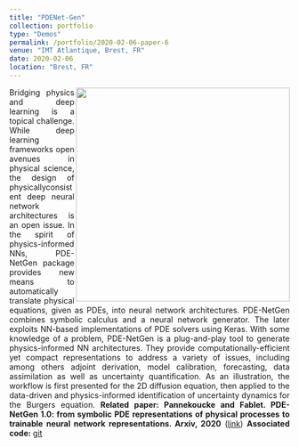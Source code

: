 ```yaml
---
title: "PDENet-Gen"
collection: portfolio
type: "Demos"
permalink: /portfolio/2020-02-06-paper-6
venue: "IMT Atlantique, Brest, FR"
date: 2020-02-06
location: "Brest, FR"
---
```



<div style="text-align: justify"> 
<img src="https://rfablet.github.io/images/figPDENetGen_Burgers202002.jpg" width="384" align ="right">
 
Bridging physics and deep learning is a topical challenge. While deep learning frameworks open avenues in physical science, the design of physicallyconsistent deep neural network architectures is an open issue. In the spirit of physics-informed NNs, PDE-NetGen package provides new means to automatically translate physical equations, given as PDEs, into neural network architectures. PDE-NetGen combines symbolic calculus and a neural network generator. The later exploits NN-based implementations of PDE solvers using Keras. With some knowledge of a problem, PDE-NetGen is a plug-and-play tool to generate physics-informed NN architectures. They provide computationally-efficient yet compact representations to address a variety of issues, including among others adjoint derivation, model calibration, forecasting, data assimilation as well as uncertainty quantification. As an illustration, the workflow is first presented for the
2D diffusion equation, then applied to the data-driven and physics-informed identification of uncertainty dynamics for the Burgers equation.
<strong>Related paper: Pannekoucke and Fablet. PDE-NetGen 1.0: from symbolic PDE representations of physical processes to trainable neural network representations. Arxiv, 2020</strong> (<a href="https://arxiv.org/pdf/2002.01029.pdf">link</a>)
<strong>
Associated code:</strong>  <a href="https://github.com/opannekoucke/pdenetgen">git</a>
</div>



